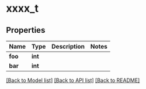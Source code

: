 # xxxx_t

## Properties
Name | Type | Description | Notes
------------ | ------------- | ------------- | -------------
**foo** | **int** |  | 
**bar** | **int** |  | 

[[Back to Model list]](../README.md#documentation-for-models) [[Back to API list]](../README.md#documentation-for-api-endpoints) [[Back to README]](../README.md)


